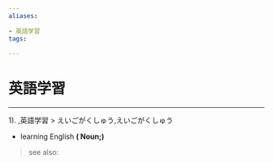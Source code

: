 ```yaml
---
aliases:
    
- 英語学習
tags:
    
---
```


# 英語学習
---
1).
,英語学習 > えいごがくしゅう,えいごがくしゅう

- learning English
**( Noun;)**
> see also: 
            